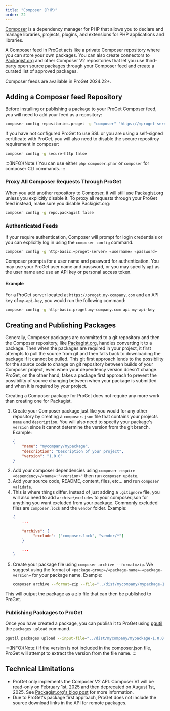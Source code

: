 ```yaml
---
title: "Composer (PHP)"
order: 22
---
```


[Composer](https://getcomposer.org/) is a dependency manager for PHP that allows you to declare and manage libraries, projects, plugins, and extensions for PHP applications and libraries.

A Composer feed in ProGet acts like a private Composer repository where you can store your own packages. You can also create connectors to [Packagist.org](https://packagist.org/) and other Composer V2 repositories that let you use third-party open source packages through your Composer feed and create a curated list of approved packages.

Composer feeds are available in ProGet 2024.22+.

## Adding a Composer feed Repository
Before installing or publishing a package to your ProGet Composer feed, you will need to add your feed as a repository:

```bash
composer config repositories.proget -g "composer" "https://«proget-server»/composer/«feed-name»/"
```

If you have not configured ProGet to use SSL or you are using a self-signed certificate with ProGet, you will also need to disable the secure repositroy requirement in composer:

```bash
composer config -g secure-http false
```

:::(INFO)(Note:)
You can use either `php composer.phar` or `composer` for composer CLI commands.
:::


### Proxy All Composer Requests Through ProGet

When you add another repository to Composer, it will still use [Packagist.org](https://packagist.org/) unless you explicitly disable it. To proxy all requests through your ProGet feed instead, make sure you disable Packigist.org:

```bash
composer config -g repo.packagist false
```

### Authenticated Feeds

If your require authentication, Composer will prompt for login credentials or you can explicitly log in using the `composer config` command.

```bash
composer config -g http-basic.«proget-server» «username» «password»
```


Composer prompts for a user name and password for authentication. You may use your ProGet user name and password, or you may specify `api` as the user name and use an API key or personal access token.

#### Example

For a ProGet server located at `https://proget.my-company.com` and an API key of `my-api-key`, you would run the following command:
```bash
composer config -g http-basic.proget.my-company.com api my-api-key
```

## Creating and Publishing Packages

Generally, Composer packages are committed to a git repository and then the Composer repository, like [Packagist.org](https://packagist.org), handles converting it to a package.  Then when the packages are required in your project, it first attempts to pull the source from git and then falls back to downloading the package if it cannot be pulled. This git first approach lends to the possibility for the source code to change on git repository between builds of your Composer project, even when your dependency version doesn't change.  ProGet, on the other hand, takes a package first approach to prevent the possibility of source changing between when your package is submitted and when it is required by your project.

Creating a Composer package for ProGet does not require any more work than creating one for Packagist.  

1. Create your Composer package just like you would for any other repository by creating a `composer.json` file that contains your projects `name` and `description`.  You will also need to specify your package's `version` since it cannot determine the version from the git branch. Example:
    ```json
    {
        "name": "mycompany/mypackage",
        "description": "Description of your project",
        "version": "1.0.0"
    }
    ```
2. Add your composer dependencies using `composer require «dependency»/«name»:"«version»"` then run `composer update`.
3. Add your source code, README, content, files, etc... and run `composer validate`.
4. This is where things differ.  Instead of just adding a `.gitignore` file, you will also need to add `archive\excludes` to your composer.json for anything you want excluded from your package. Commonly excluded files are `composer.lock` and the `vendor` folder. Example:
    ```json
    {
        ...

        "archive": {
             "exclude": ["composer.lock", "vendor/*"]
        }

        ...
    }
    ```
5. Create your package file using `composer archive --format=zip`.  We suggest using the format of `«package-group»/«package-name»-«package-version»` for your package name. Example:
    ```bash
    composer archive --format=zip --file="../dist/mycompany/mypackage-1.0.0"
    ```

This will output the package as a zip file that can then be published to ProGet.

### Publishing Packages to ProGet

Once you have created a package, you can publish it to ProGet using [pgutil](/docs/proget/api/pgutil) the `packages upload` command.

```bash
pgutil packages upload --input-file="../dist/mycompany/mypackage-1.0.0.zip" --feed="«feed-name»"
```

:::(INFO)(Note:)
If the version is not included in the composer.json file, ProGet will attempt to extract the version from the file name.
:::

## Technical Limitations

 - ProGet only implements the Composer V2 API. Composer V1 will be read-only on February 1st, 2025 and then deprecated on August 1st, 2025.  See [Packagist.org's blog post](https://blog.packagist.com/shutting-down-packagist-org-support-for-composer-1-x/) for more information.
 - Due to ProGet's package first approach, ProGet does not include the source download links in the API for remote packages.
 